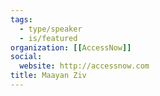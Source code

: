 ```yaml
---
tags:
  - type/speaker
  - is/featured
organization: [[AccessNow]]
social:
  website: http://accessnow.com
title: Maayan Ziv
---
```

